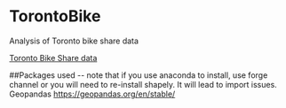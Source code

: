 # TorontoBike
Analysis of Toronto bike share data

[Toronto Bike Share data](https://open.toronto.ca/dataset/bike-share-toronto/)


##Packages used -- note that if you use anaconda to install, use forge channel or you will need to re-install shapely. It will lead to import issues.
Geopandas https://geopandas.org/en/stable/
